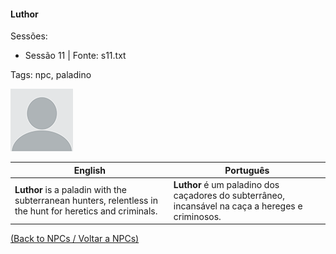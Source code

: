 
#### Luthor

Sessões:  
- Sessão 11 | Fonte: s11.txt

Tags: npc, paladino

![Luthor](blank.png)

| English | Português |
|---------|-----------|
| **Luthor** is a paladin with the subterranean hunters, relentless in the hunt for heretics and criminals. | **Luthor** é um paladino dos caçadores do subterrâneo, incansável na caça a hereges e criminosos. |

[(Back to NPCs / Voltar a NPCs)](npcs_list.md)



















